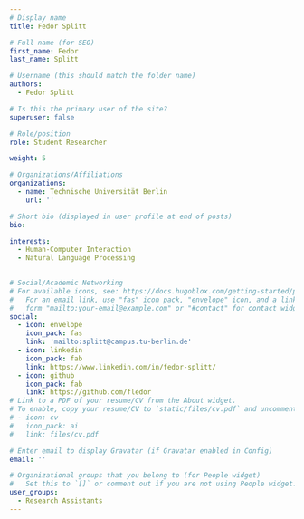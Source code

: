```yaml
---
# Display name
title: Fedor Splitt

# Full name (for SEO)
first_name: Fedor 
last_name: Splitt

# Username (this should match the folder name)
authors:
  - Fedor Splitt

# Is this the primary user of the site?
superuser: false

# Role/position
role: Student Researcher

weight: 5

# Organizations/Affiliations
organizations:
  - name: Technische Universität Berlin
    url: ''

# Short bio (displayed in user profile at end of posts)
bio: 

interests:
  - Human-Computer Interaction
  - Natural Language Processing
 

# Social/Academic Networking
# For available icons, see: https://docs.hugoblox.com/getting-started/page-builder/#icons
#   For an email link, use "fas" icon pack, "envelope" icon, and a link in the
#   form "mailto:your-email@example.com" or "#contact" for contact widget.
social:
  - icon: envelope
    icon_pack: fas
    link: 'mailto:splitt@campus.tu-berlin.de'
  - icon: linkedin
    icon_pack: fab
    link: https://www.linkedin.com/in/fedor-splitt/
  - icon: github
    icon_pack: fab
    link: https://github.com/fledor
# Link to a PDF of your resume/CV from the About widget.
# To enable, copy your resume/CV to `static/files/cv.pdf` and uncomment the lines below.
# - icon: cv
#   icon_pack: ai
#   link: files/cv.pdf

# Enter email to display Gravatar (if Gravatar enabled in Config)
email: ''

# Organizational groups that you belong to (for People widget)
#   Set this to `[]` or comment out if you are not using People widget.
user_groups:
  - Research Assistants
---
```


